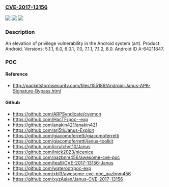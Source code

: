### [CVE-2017-13156](https://cve.mitre.org/cgi-bin/cvename.cgi?name=CVE-2017-13156)
![](https://img.shields.io/static/v1?label=Product&message=Android&color=blue)
![](https://img.shields.io/static/v1?label=Version&message=n%2Fa&color=blue)
![](https://img.shields.io/static/v1?label=Vulnerability&message=Elevation%20of%20privilege&color=brighgreen)

### Description

An elevation of privilege vulnerability in the Android system (art). Product: Android. Versions: 5.1.1, 6.0, 6.0.1, 7.0, 7.1.1, 7.1.2, 8.0. Android ID A-64211847.

### POC

#### Reference
- http://packetstormsecurity.com/files/155189/Android-Janus-APK-Signature-Bypass.html

#### Github
- https://github.com/ARPSyndicate/cvemon
- https://github.com/HacTF/poc--exp
- https://github.com/anakin421/anakin421
- https://github.com/ari5ti/Janus-Exploit
- https://github.com/giacomoferretti/giacomoferretti
- https://github.com/giacomoferretti/janus-toolkit
- https://github.com/jcrutchvt10/Janus
- https://github.com/lnick2023/nicenice
- https://github.com/qazbnm456/awesome-cve-poc
- https://github.com/tea9/CVE-2017-13156-Janus
- https://github.com/wateroot/poc-exp
- https://github.com/xbl3/awesome-cve-poc_qazbnm456
- https://github.com/xyzAsian/Janus-CVE-2017-13156

